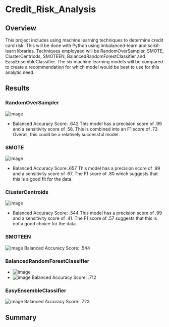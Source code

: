 # Credit_Risk_Analysis
## Overview
This project includes using machine learning techniques to determine credit card risk. This will be done with Python using imbalanced-learn and scikit-learn libraries. Techniques employeed will be RandomOverSampler, SMOTE, ClusterCentriods, SMOTEEN, BalancedRandomForestClassifier and EasyEnsembleClassifier. The six machine learning models will be compared to create a recommendation for which model would be best to use for this analytic need. 

## Results

### RandomOverSampler
![image](https://user-images.githubusercontent.com/89048287/147279090-edfaddde-a03d-4062-8167-1c9247127f18.png)
* Balanced Accuracy Score: .642
This model has a precision score of .99 and a sensitivity score of .58. This is combined into an F1 score of .73. Overall, this could be a relatively successful model. 

### SMOTE
![image](https://user-images.githubusercontent.com/89048287/147280817-26b731e0-c80b-46e0-8f04-8faeab14a581.png)

* Balanced Accuracy Score:.657 
This model has a precision score of .99 and a sensitivity score of .67. The F1 score of .80 which suggests that this is a good fit for the data. 

### ClusterCentroids
![image](https://user-images.githubusercontent.com/89048287/147279128-2f0bec14-365b-4b9b-96e7-6033b9929a97.png)
* Balanced Accuracy Score: .544
This model has a precision score of .99 and a sensitivity score of .41. The F1 score of .57 suggests that this is not a good choice for the data. 

### SMOTEEN
![image](https://user-images.githubusercontent.com/89048287/147279160-b7a3f7be-079c-4fa7-94b5-624c6cbf3d13.png)
Balanced Accuracy Score: .544

### BalancedRandomForestClassifier
* ![image](https://user-images.githubusercontent.com/89048287/147279238-08dcea75-b3d2-473f-a772-9c8ebdd9be5e.png)
* ![image](https://user-images.githubusercontent.com/89048287/147279274-9928283c-b7cf-4b04-a9bc-9c3ba4563710.png)
Balanced Accuracy Score: .712

### EasyEnsembleClassifier
![image](https://user-images.githubusercontent.com/89048287/147279320-faa182f2-3fcc-41c7-ab8b-f9cb86020c66.png)
Balanced Accuracy Score: .723
## Summary 
